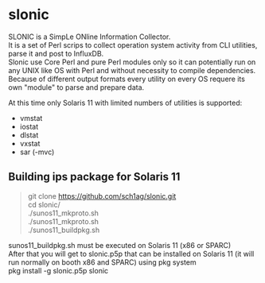 slonic
======
SLONIC is a SimpLe ONline Information Collector.  
It is a set of Perl scrips to collect operation system activity from CLI utilities, parse it and post to InfluxDB.  
Slonic use Core Perl and pure Perl modules only so it can potentially run on any UNIX like OS with Perl and without necessity to compile dependencies.  
Because of different output formats every utility on every OS requere its own "module" to parse and prepare data.  
  
At this time only Solaris 11 with limited numbers of utilities is supported:
* vmstat
* iostat
* dlstat
* vxstat
* sar (-mvc)

## Building ips package for Solaris 11  
> git clone https://github.com/sch1ag/slonic.git  
> cd slonic/  
> ./sunos11_mkproto.sh  
> ./sunos11_mkproto.sh  
> ./sunos11_buildpkg.sh  

sunos11_buildpkg.sh must be executed on Solaris 11 (x86 or SPARC)  
After that you will get to slonic.p5p that can be installed on Solaris 11 (it will run normally on booth x86 and SPARC) using pkg system  
pkg install -g slonic.p5p slonic  

